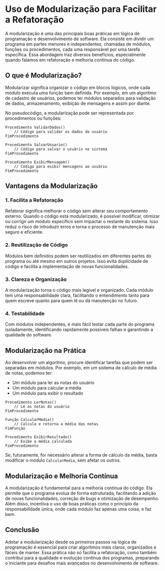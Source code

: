 
# Uso de Modularização para Facilitar a Refatoração

A modularização é uma das principais boas práticas em lógica de programação e desenvolvimento de software. Ela consiste em dividir um programa em partes menores e independentes, chamadas de módulos, funções ou procedimentos, cada uma responsável por uma tarefa específica. Essa abordagem traz diversos benefícios, especialmente quando falamos em refatoração e melhoria contínua do código.

## O que é Modularização?

Modularizar significa organizar o código em blocos lógicos, onde cada módulo executa uma função bem definida. Por exemplo, em um algoritmo de cadastro de usuários, podemos ter módulos separados para validação de dados, armazenamento, exibição de mensagens e assim por diante.

No pseudocódigo, a modularização pode ser representada por procedimentos ou funções:

```pseudocode
Procedimento ValidarDados()
    // Código para validar os dados do usuário
FimProcedimento

Procedimento SalvarUsuario()
    // Código para salvar o usuário no sistema
FimProcedimento

Procedimento ExibirMensagem()
    // Código para exibir mensagens ao usuário
FimProcedimento
```

## Vantagens da Modularização

### 1. **Facilita a Refatoração**

Refatorar significa melhorar o código sem alterar seu comportamento externo. Quando o código está modularizado, é possível modificar, otimizar ou corrigir um módulo específico sem impactar o restante do sistema. Isso reduz o risco de introduzir erros e torna o processo de manutenção mais seguro e eficiente.

### 2. **Reutilização de Código**

Módulos bem definidos podem ser reutilizados em diferentes partes do programa ou até mesmo em outros projetos. Isso evita duplicidade de código e facilita a implementação de novas funcionalidades.

### 3. **Clareza e Organização**

A modularização torna o código mais legível e organizado. Cada módulo tem uma responsabilidade clara, facilitando o entendimento tanto para quem escreve quanto para quem lê ou dá manutenção no futuro.

### 4. **Testabilidade**

Com módulos independentes, é mais fácil testar cada parte do programa isoladamente, identificando rapidamente possíveis falhas e garantindo a qualidade do software.

## Modularização na Prática

Ao desenvolver um algoritmo, procure identificar tarefas que podem ser separadas em módulos. Por exemplo, em um sistema de cálculo de média de notas, podemos ter:

- Um módulo para ler as notas do usuário
- Um módulo para calcular a média
- Um módulo para exibir o resultado

```pseudocode
Procedimento LerNotas()
    // Lê as notas do usuário
FimProcedimento

Função CalcularMedia()
    // Calcula e retorna a média das notas
FimFunção

Procedimento ExibirResultado()
    // Exibe a média calculada
FimProcedimento
```

Se, futuramente, for necessário alterar a forma de cálculo da média, basta modificar o módulo `CalcularMedia`, sem afetar os outros.

## Modularização e Melhoria Contínua

A modularização é fundamental para a melhoria contínua do código. Ela permite que o programa evolua de forma estruturada, facilitando a adição de novas funcionalidades, correção de bugs e otimização de desempenho. Além disso, incentiva o uso de boas práticas como o princípio da responsabilidade única, onde cada módulo faz apenas uma coisa, e faz bem.

## Conclusão

Adotar a modularização desde os primeiros passos na lógica de programação é essencial para criar algoritmos mais claros, organizados e fáceis de manter. Essa prática não só facilita a refatoração, como também contribui para a qualidade e evolução contínua dos programas, preparando o iniciante para desafios mais avançados no desenvolvimento de software.
```
